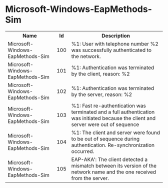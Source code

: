# Microsoft-Windows-EapMethods-Sim

<table>
<colgroup><col/><col/><col/></colgroup>
<tr><th>Name</th><th>Id</th><th>Description</th></tr>
<tr><td>Microsoft-Windows-EapMethods-Sim</td><td>100</td><td>%1: User with telephone number %2 was successfully authenticated to the network.</td></tr>
<tr><td>Microsoft-Windows-EapMethods-Sim</td><td>101</td><td>%1: Authentication was terminated by the client, reason: %2</td></tr>
<tr><td>Microsoft-Windows-EapMethods-Sim</td><td>102</td><td>%1: Authentication was terminated by the server, reason: %2</td></tr>
<tr><td>Microsoft-Windows-EapMethods-Sim</td><td>103</td><td>%1: Fast re-authentication was terminated and a full authentication was initiated because the client and server were out of sequence</td></tr>
<tr><td>Microsoft-Windows-EapMethods-Sim</td><td>104</td><td>%1: The client and server were found to be out of sequence during authentication. Re-synchronization occurred.</td></tr>
<tr><td>Microsoft-Windows-EapMethods-Sim</td><td>105</td><td>EAP-AKA&#39;: The client detected a mismatch between its version of the network name and the one received from the server.</td></tr>
</table>
